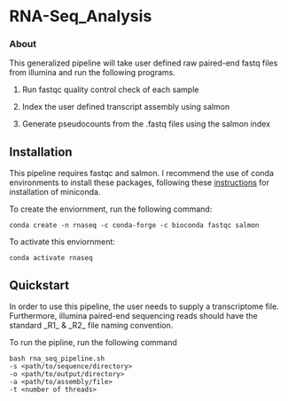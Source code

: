 # RNA-Seq_Analysis

### About

This generalized pipeline will take user defined raw paired-end fastq files from illumina and run the following programs.

1) Run fastqc quality control check of each sample

2) Index the user defined transcript assembly using salmon

3) Generate pseudocounts from the .fastq files using the salmon index


## Installation

This pipeline requires fastqc and salmon.
I recommend the use of conda environments to install these packages,
following these [instructions](https://docs.conda.io/en/latest/miniconda.html) for installation of miniconda.

To create the enviornment, run the following command:

```
conda create -n rnaseq -c conda-forge -c bioconda fastqc salmon

```

To activate this enviornment:

```
conda activate rnaseq
```

## Quickstart

In order to use this pipeline, the user needs to supply a transcriptome file.
Furthermore, illumina paired-end sequencing reads should have the standard  \_R1_  &  \_R2_ file naming convention.

To run the pipline, run the following command

```
bash rna_seq_pipeline.sh 
-s <path/to/sequence/directory>
-o <path/to/output/directory>
-a <path/to/assembly/file>
-t <number of threads>
```
